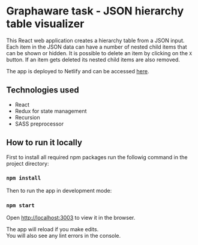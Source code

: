 # Graphaware task - JSON hierarchy table visualizer
This React web application creates a hierarchy table from a JSON input. Each item in the JSON data can have a number of nested child items that can be shown or hidden. It is possible to delete an item by clicking on the `X` button. If an item gets deleted its nested child items are also removed.   </br>

The app is deployed to Netlify and can be accessed [here](https://graphaware-task.netlify.app/).

## Technologies used

* React
* Redux for state management
* Recursion
* SASS preprocessor

## How to run it locally

First to install all required npm packages run the followig command in the project directory:

### `npm install`

Then to run the app in development mode:

### `npm start`

Open [http://localhost:3003](http://localhost:3003) to view it in the browser.

The app will reload if you make edits.<br>
You will also see any lint errors in the console.

